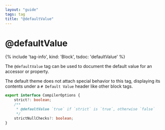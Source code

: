 ```yaml
---
layout: "guide"
tags: tag
title: "@defaultValue"
---
```


# @defaultValue

{% include 'tag-info', kind: 'Block', tsdoc: 'defaultValue' %}

The `@defaultValue` tag can be used to document the default value for an accessor or property.

The default theme does not attach special behavior to this tag, displaying its contents under
a `# Default Value` header like other block tags.

```ts
export interface CompilerOptions {
    strict?: boolean;
    /**
     * @defaultValue `true` if `strict` is `true`, otherwise `false`
     */
    strictNullChecks?: boolean;
}
```
